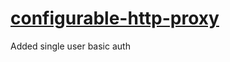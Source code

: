 # [configurable-http-proxy](https://github.com/jupyterhub/configurable-http-proxy)


Added single user basic auth
